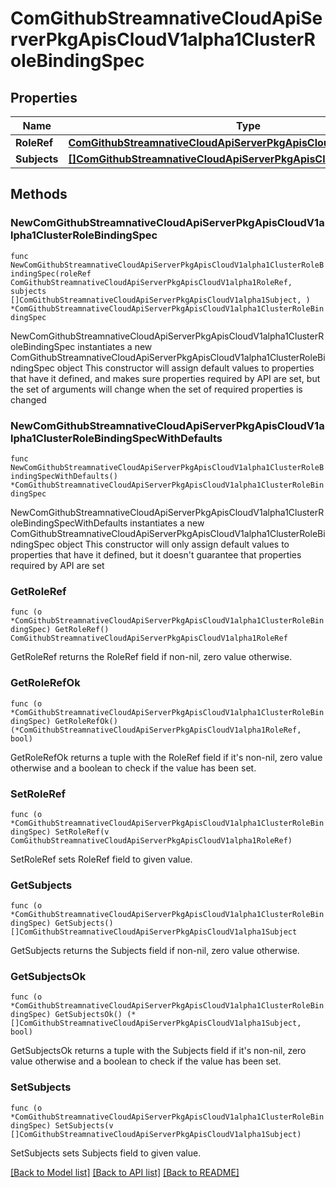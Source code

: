 # ComGithubStreamnativeCloudApiServerPkgApisCloudV1alpha1ClusterRoleBindingSpec

## Properties

Name | Type | Description | Notes
------------ | ------------- | ------------- | -------------
**RoleRef** | [**ComGithubStreamnativeCloudApiServerPkgApisCloudV1alpha1RoleRef**](ComGithubStreamnativeCloudApiServerPkgApisCloudV1alpha1RoleRef.md) |  | 
**Subjects** | [**[]ComGithubStreamnativeCloudApiServerPkgApisCloudV1alpha1Subject**](ComGithubStreamnativeCloudApiServerPkgApisCloudV1alpha1Subject.md) |  | 

## Methods

### NewComGithubStreamnativeCloudApiServerPkgApisCloudV1alpha1ClusterRoleBindingSpec

`func NewComGithubStreamnativeCloudApiServerPkgApisCloudV1alpha1ClusterRoleBindingSpec(roleRef ComGithubStreamnativeCloudApiServerPkgApisCloudV1alpha1RoleRef, subjects []ComGithubStreamnativeCloudApiServerPkgApisCloudV1alpha1Subject, ) *ComGithubStreamnativeCloudApiServerPkgApisCloudV1alpha1ClusterRoleBindingSpec`

NewComGithubStreamnativeCloudApiServerPkgApisCloudV1alpha1ClusterRoleBindingSpec instantiates a new ComGithubStreamnativeCloudApiServerPkgApisCloudV1alpha1ClusterRoleBindingSpec object
This constructor will assign default values to properties that have it defined,
and makes sure properties required by API are set, but the set of arguments
will change when the set of required properties is changed

### NewComGithubStreamnativeCloudApiServerPkgApisCloudV1alpha1ClusterRoleBindingSpecWithDefaults

`func NewComGithubStreamnativeCloudApiServerPkgApisCloudV1alpha1ClusterRoleBindingSpecWithDefaults() *ComGithubStreamnativeCloudApiServerPkgApisCloudV1alpha1ClusterRoleBindingSpec`

NewComGithubStreamnativeCloudApiServerPkgApisCloudV1alpha1ClusterRoleBindingSpecWithDefaults instantiates a new ComGithubStreamnativeCloudApiServerPkgApisCloudV1alpha1ClusterRoleBindingSpec object
This constructor will only assign default values to properties that have it defined,
but it doesn't guarantee that properties required by API are set

### GetRoleRef

`func (o *ComGithubStreamnativeCloudApiServerPkgApisCloudV1alpha1ClusterRoleBindingSpec) GetRoleRef() ComGithubStreamnativeCloudApiServerPkgApisCloudV1alpha1RoleRef`

GetRoleRef returns the RoleRef field if non-nil, zero value otherwise.

### GetRoleRefOk

`func (o *ComGithubStreamnativeCloudApiServerPkgApisCloudV1alpha1ClusterRoleBindingSpec) GetRoleRefOk() (*ComGithubStreamnativeCloudApiServerPkgApisCloudV1alpha1RoleRef, bool)`

GetRoleRefOk returns a tuple with the RoleRef field if it's non-nil, zero value otherwise
and a boolean to check if the value has been set.

### SetRoleRef

`func (o *ComGithubStreamnativeCloudApiServerPkgApisCloudV1alpha1ClusterRoleBindingSpec) SetRoleRef(v ComGithubStreamnativeCloudApiServerPkgApisCloudV1alpha1RoleRef)`

SetRoleRef sets RoleRef field to given value.


### GetSubjects

`func (o *ComGithubStreamnativeCloudApiServerPkgApisCloudV1alpha1ClusterRoleBindingSpec) GetSubjects() []ComGithubStreamnativeCloudApiServerPkgApisCloudV1alpha1Subject`

GetSubjects returns the Subjects field if non-nil, zero value otherwise.

### GetSubjectsOk

`func (o *ComGithubStreamnativeCloudApiServerPkgApisCloudV1alpha1ClusterRoleBindingSpec) GetSubjectsOk() (*[]ComGithubStreamnativeCloudApiServerPkgApisCloudV1alpha1Subject, bool)`

GetSubjectsOk returns a tuple with the Subjects field if it's non-nil, zero value otherwise
and a boolean to check if the value has been set.

### SetSubjects

`func (o *ComGithubStreamnativeCloudApiServerPkgApisCloudV1alpha1ClusterRoleBindingSpec) SetSubjects(v []ComGithubStreamnativeCloudApiServerPkgApisCloudV1alpha1Subject)`

SetSubjects sets Subjects field to given value.



[[Back to Model list]](../README.md#documentation-for-models) [[Back to API list]](../README.md#documentation-for-api-endpoints) [[Back to README]](../README.md)


